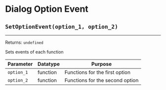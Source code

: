 # Dialog Option Event

## `SetOptionEvent(option_1, option_2)`
---
 Returns: `undefined`

Sets events of each function

| Parameter | Datatype  | Purpose |
|-----------|-----------|---------|
|`option_1` |function |Functions for the first option |
|`option_2` |function |Functions for the second option |










